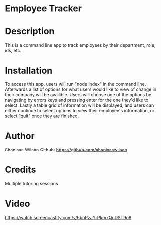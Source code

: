 # Employee Tracker

# Description 
This is a command line app to track employees by their department, role, ids, etc.

# Installation 
To access this app, users will run "node index" in the command line. Afterwards a list of options for what users would like to view of change in their company will be availible. Users will choose one of the options be navigating by errors keys and pressing enter for the one they'd like to select. Lastly a table grid of information will be displayed, and users can either continue to select options to view their employee's information, or select "quit" once they are finished.


# Author 
Shanisse Wilson
Github: https://github.com/shanissewilson

# Credits
Multiple tutoring sessions 

# Video
https://watch.screencastify.com/v/6bnPzJYrPkm7QuDST9o8